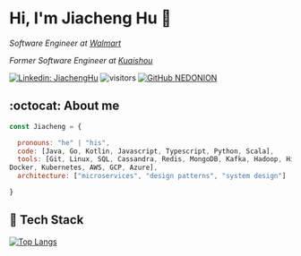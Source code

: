 <h1> Hi, I'm Jiacheng Hu 👋 </h1>

<p><em>Software Engineer at <a href="https://www.walmart.com/">Walmart</a>
</em></p>
<p><em>Former Software Engineer at <a href="https://www.kuaishou.com/">Kuaishou</a>
</em></p>

[![Linkedin: JiachengHu](https://img.shields.io/badge/-JiachengHu-blue?style=flat-square&logo=Linkedin&logoColor=white&link=https://www.linkedin.com/in/jiacheng-hu-56788b248/)](https://www.linkedin.com/in/jiacheng-hu-56788b248/) ![visitors](https://visitor-badge.laobi.icu/badge?page_id=NEDONION.NEDONION)
[![GitHub NEDONION](https://img.shields.io/github/followers/NEDONION?label=follow&style=social)](https://github.com/NEDONION)

## :octocat: About me
```javascript
const Jiacheng = {

  pronouns: "he" | "his",
  code: [Java, Go, Kotlin, Javascript, Typescript, Python, Scala],
  tools: [Git, Linux, SQL, Cassandra, Redis, MongoDB, Kafka, Hadoop, Hive, Spark, Flink, Splunk,
Docker, Kubernetes, AWS, GCP, Azure],
  architecture: ["microservices", "design patterns", "system design"]

}
```


## 🔧 Tech Stack

[![Top Langs](https://github-readme-stats.vercel.app/api/top-langs/?username=NEDONION&layout=compact&hide=vue,scss,perl)](https://github.com/anuraghazra/github-readme-stats)
